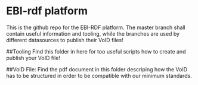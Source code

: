 # EBI-rdf platform

This is the github repo for the EBI-RDF platform. The master branch shall contain useful information and tooling, while the branches are used by different datasources to publish their VoID files!  

##Tooling
Find this folder in here for too useful scripts how to create and publish your VoID file! 

##VoID File:
Find the pdf document in this folder descriping how the VoID has to be structured in order to be compatible with our minimum standards.   

